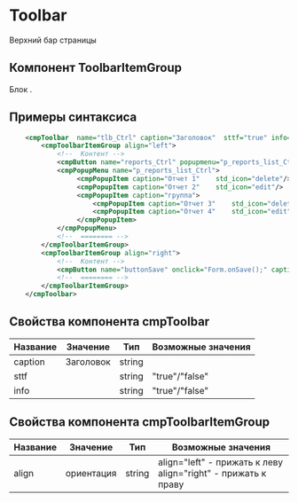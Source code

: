 # Toolbar
Верхний бар страницы

## Компонент ToolbarItemGroup

Блок .

## Примеры синтаксиса

```xml
    <cmpToolbar  name="tlb_Ctrl" caption="Заголовок"  sttf="true" info="true">
        <cmpToolbarItemGroup align="left">
            <!--  Контент -->
            <cmpButton name="reports_Ctrl" popupmenu="p_reports_list_Ctrl" caption="Отчеты"/>
            <cmpPopupMenu name="p_reports_list_Ctrl">
                 <cmpPopupItem caption="Отчет 1"    std_icon="delete"/>
                 <cmpPopupItem caption="Отчет 2"    std_icon="edit"/>
                 <cmpPopupItem caption="группа">
                     <cmpPopupItem caption="Отчет 3"    std_icon="delete"/>
                     <cmpPopupItem caption="Отчет 4"    std_icon="edit"/>
                 </cmpPopupItem>
            </cmpPopupMenu>
            <!--  ======== -->
        </cmpToolbarItemGroup>
        <cmpToolbarItemGroup align="right">
            <!--  Контент -->
            <cmpButton name="buttonSave" onclick="Form.onSave();" caption="Сохранить"/>
            <!--  ======== -->
        </cmpToolbarItemGroup>
    </cmpToolbar>
```


## Свойства компонента cmpToolbar

|Название|Значение|Тип|Возможные значения|
|---|---|---|---|
|caption|Заголовок|string||
|sttf| |string|"true"/"false"|
|info| |string|"true"/"false"|

## Свойства компонента cmpToolbarItemGroup

|Название|Значение|Тип|Возможные значения|
|---|---|---|---|
|align|ориентация|string|align="left" - прижать к леву <br> align="right" - прижать к праву|

